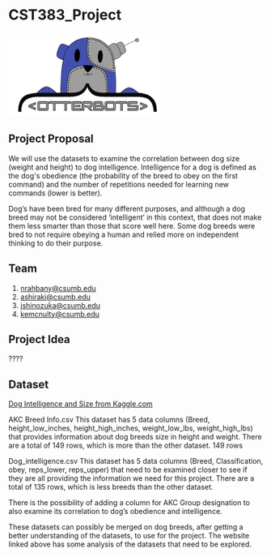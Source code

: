 # CST383_Project

![Otterbots logo](/images/otterbots_logo.png)

## Project Proposal

We will use the datasets to examine the correlation between dog size (weight and height) to dog intelligence.  Intelligence for a dog is defined as the dog's obedience (the probability of the breed to obey on the first command) and the number of repetitions needed for learning new commands (lower is better).

Dog’s have been bred for many different purposes, and although a dog breed may not be considered ‘intelligent’ in this context, that does not make them less smarter than those that score well here.  Some dog breeds were bred to not require obeying a human and relied more on independent thinking to do their purpose.

## Team

1) nrahbany@csumb.edu
2) ashiraki@csumb.edu
3) jshinozuka@csumb.edu
4) kemcnulty@csumb.edu

## Project Idea

????

## Dataset
[Dog Intelligence and Size from Kaggle.com](https://www.kaggle.com/datasets/thedevastator/canine-intelligence-and-size?select=AKC+Breed+Info.csv)

AKC Breed Info.csv
This dataset has 5 data columns (Breed, height_low_inches, height_high_inches, weight_low_lbs, weight_high_lbs) that provides information about dog breeds size in height and weight.  There are a total of 149 rows, which is more than the other dataset.
149 rows

Dog_intelligence.csv
This dataset has 5 data columns (Breed, Classification, obey, reps_lower, reps_upper) that need to be examined closer to see if they are all providing the information we need for this project.  There are a total of  135 rows, which is less breeds than the other dataset.

There is the possibility of adding a column for AKC Group designation to also examine its correlation to dog’s obedience and intelligence.

These datasets can possibly be merged on dog breeds, after getting a better understanding of the datasets, to use for the project.  The website linked above has some analysis of the datasets that need to be explored.
